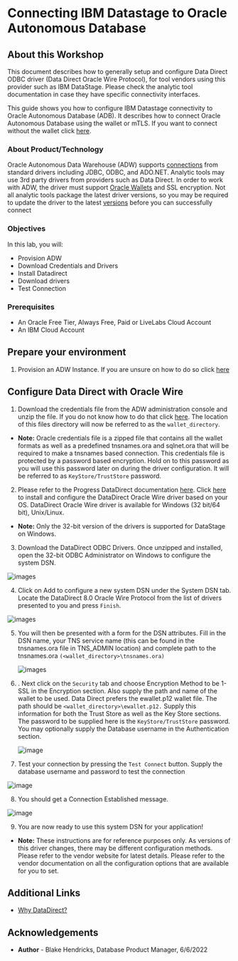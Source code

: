 # Connecting IBM Datastage to Oracle Autonomous Database

## About this Workshop

This document describes how to generally setup and configure Data Direct ODBC driver
(Data Direct Oracle Wire Protocol), for tool vendors using this provider such as IBM
DataStage. Please check the analytic tool documentation in case they have specific
connectivity interfaces.

This guide shows you how to configure IBM Datastage connectivity to Oracle Autonomous Database (ADB).  It describes how to connect Oracle Autonomous Database using the wallet or mTLS.  If you want to connect without the wallet click [here](https://oracle-samples.github.io/adb-connectors/common/tls-no-wallet/workshops/freetier/).

### About Product/Technology

Oracle Autonomous Data Warehouse (ADW) supports [connections](https://docs.progress.com/category/datadirect-oracle) from standard drivers
including JDBC, ODBC, and ADO.NET. Analytic tools may use 3rd party drivers from
providers such as Data Direct. In order to work with ADW, the driver must support [Oracle Wallets](https://docs.oracle.com/cd/E92519_02/pt856pbr3/eng/pt/tsvt/concept_UnderstandingOracleWallet.html?pli=ul_d96e224_tsvt#:~:text=Oracle%20Wallet%20is%20a%20container,is%20used%20for%20security%20credentials.) and SSL encryption.
Not all analytic tools package the latest driver versions, so you may be required to update the driver to the latest [versions](https://www.oracle.com/database/technologies/appdev/jdbc-downloads.html)  before you can successfully connect

### Objectives

In this lab, you will:

* Provision ADW
* Download Credentials and Drivers
* Install Datadirect
* Download drivers
* Test Connection

### Prerequisites

* An Oracle Free Tier, Always Free, Paid or LiveLabs Cloud Account
* An IBM Cloud Account

## Prepare your environment

1. Provision an ADW Instance. If you are unsure on how to do so click [here](https://docs.oracle.com/en/cloud/paas/autonomous-database/adbsa/autonomous-provision.html#GUID-0B230036-0A05-4CA3-AF9D-97A255AE0C08)

## Configure Data Direct with Oracle Wire

1. Download the credentials file from the ADW administration console and unzip the file. If you do not know how to do that click [here](https://docs.oracle.com/en/cloud/paas/autonomous-data-warehouse-cloud/cswgs/autonomous-connect-download-credentials.html#GUID-B06202D2-0597-41AA-9481-3B174F75D4B1). The location of this files directory will now be referred to as the `wallet_directory`.

* **Note:** Oracle credentials file is a zipped file that contains all the wallet formats as well as a predefined tnsnames.ora and sqlnet.ora that will be required to make a tnsnames based connection. This credentials file is protected by a password based encryption. Hold on to this password as you will use this password later on during the driver configuration. It will be referred to as `KeyStore/TrustStore` password.

2. Please refer to the Progress DataDirect documentation [here](https://docs.progress.com/bundle/datadirect-odbc-installation/page/Installation-on-Windows.html). Click [here](https://www.progress.com/odbc/oracle-database) to install and configure the DataDirect Oracle Wire driver based on your OS. DataDirect Oracle Wire driver is available for Windows (32 bit/64 bit), Unix/Linux.

* **Note:** Only the 32-bit version of the drivers is supported for DataStage on Windows.

3. Download the DataDirect ODBC Drivers. Once unzipped and installed, open the 32-bit ODBC Administrator on Windows to configure the system DSN.

![images](../images/step3.png)

4. Click on Add to configure a new system DSN under the System DSN tab. Locate the DataDirect 8.0 Oracle Wire Protocol from the list of drivers presented to you and press `Finish`.

![images](../images/step4.png)

5. You will then be presented with a form for the DSN attributes. Fill in the DSN name, your TNS service name (this can be found in the tnsnames.ora file in TNS_ADMIN location) and complete path to the tnsnames.ora  `(<wallet_directory>\tnsnames.ora)`

    ![images](../images/step5.png)

6. . Next click on the `Security` tab and choose Encryption Method to be 1-SSL in the Encryption section. Also supply the path and name of the wallet to be used. Data Direct prefers the ewallet.p12 wallet file. The path should be `<wallet_directory>\ewallet.p12.` Supply this information for both the Trust Store as well as the Key Store sections. The password to be supplied here is the `KeyStore/TrustStore` password. You may optionally supply the Database username in the Authentication section.

    ![image](../images/step6.png)

7. Test your connection by pressing the `Test Connect` button. Supply the database
username and password to test the connection

  ![image](../images/step7.png)

8. You should get a Connection Established message.

![image](../images/step8.png)


9. You are now ready to use this system DSN for your application!

* **Note:** These instructions are for reference purposes only. As versions of this driver
  changes, there may be different configuration methods. Please refer to the vendor website
  for latest details. Please refer to the vendor documentation on all the configuration options
  that are available for you to set.

## Additional Links

* [Why DataDirect?](https://www.progress.com/faqs/datadirect-odbc-faqs/datadirect-odbc-features/oracle-wire-protocol-odbc-driver)

## Acknowledgements

* **Author** - Blake Hendricks, Database Product Manager, 6/6/2022
